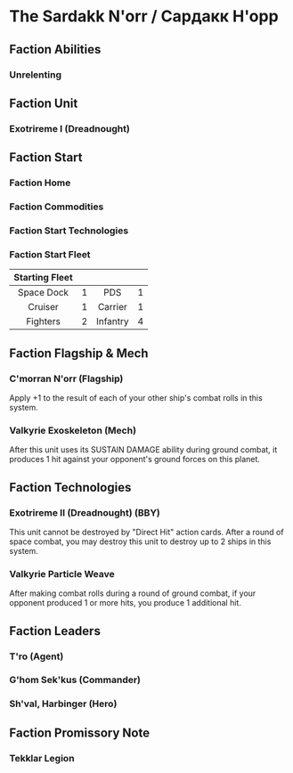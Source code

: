 # The Sardakk N'orr / Сардакк Н'орр

## Faction Abilities
### Unrelenting

## Faction Unit
### Exotrireme I (Dreadnought)

## Faction Start
### Faction Home
### Faction Commodities
### Faction Start Technologies
### Faction Start Fleet

| Starting Fleet | | | |
|:---:|:---:|:---:|:---:|
| Space Dock | 1 | PDS | 1 |
| Cruiser | 1 | Carrier | 1 |
| Fighters | 2 | Infantry | 4 |

## Faction Flagship & Mech
### C'morran N'orr (Flagship)
Apply +1 to the result of each of your other ship's combat rolls in this system.

### Valkyrie Exoskeleton (Mech)
After this unit uses its SUSTAIN DAMAGE ability during ground combat, it produces 1 hit against your opponent's ground forces on this planet.

## Faction Technologies
### Exotrireme II (Dreadnought) (BBY)
This unit cannot be destroyed by "Direct Hit" action cards. After a round of space combat, you may destroy this unit to destroy up to 2 ships in this system.

### Valkyrie Particle Weave
After making combat rolls during a round of ground combat, if your opponent produced 1 or more hits, you produce 1 additional hit.

## Faction Leaders
### T'ro (Agent)
### G'hom Sek'kus (Commander)
### Sh'val, Harbinger (Hero)

## Faction Promissory Note
### Tekklar Legion
